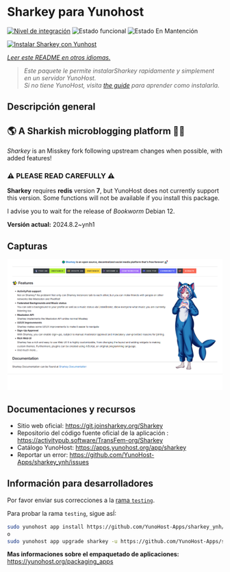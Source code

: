 <!--
Este archivo README esta generado automaticamente<https://github.com/YunoHost/apps/tree/master/tools/readme_generator>
No se debe editar a mano.
-->

# Sharkey para Yunohost

[![Nivel de integración](https://dash.yunohost.org/integration/sharkey.svg)](https://ci-apps.yunohost.org/ci/apps/sharkey/) ![Estado funcional](https://ci-apps.yunohost.org/ci/badges/sharkey.status.svg) ![Estado En Mantención](https://ci-apps.yunohost.org/ci/badges/sharkey.maintain.svg)

[![Instalar Sharkey con Yunhost](https://install-app.yunohost.org/install-with-yunohost.svg)](https://install-app.yunohost.org/?app=sharkey)

*[Leer este README en otros idiomas.](./ALL_README.md)*

> *Este paquete le permite instalarSharkey rapidamente y simplement en un servidor YunoHost.*  
> *Si no tiene YunoHost, visita [the guide](https://yunohost.org/install) para aprender como instalarla.*

## Descripción general

## 🌎 A Sharkish microblogging platform 🦈🚀 

_Sharkey_ is an Misskey fork following upstream changes when possible, with added features!

### ⚠️ PLEASE READ CAREFULLY ⚠️

**Sharkey** requires **redis** version **7**, but YunoHost does not currently support this version.
Some functions will not be available if you install this package.

I advise you to wait for the release of _Bookworm_ Debian 12.


**Versión actual:** 2024.8.2~ynh1

## Capturas

![Captura de Sharkey](./doc/screenshots/screenshot-desktop.png)

## Documentaciones y recursos

- Sitio web oficial: <https://git.joinsharkey.org/Sharkey>
- Repositorio del código fuente oficial de la aplicación : <https://activitypub.software/TransFem-org/Sharkey>
- Catálogo YunoHost: <https://apps.yunohost.org/app/sharkey>
- Reportar un error: <https://github.com/YunoHost-Apps/sharkey_ynh/issues>

## Información para desarrolladores

Por favor enviar sus correcciones a la [rama `testing`](https://github.com/YunoHost-Apps/sharkey_ynh/tree/testing).

Para probar la rama `testing`, sigue asÍ:

```bash
sudo yunohost app install https://github.com/YunoHost-Apps/sharkey_ynh/tree/testing --debug
o
sudo yunohost app upgrade sharkey -u https://github.com/YunoHost-Apps/sharkey_ynh/tree/testing --debug
```

**Mas informaciones sobre el empaquetado de aplicaciones:** <https://yunohost.org/packaging_apps>
